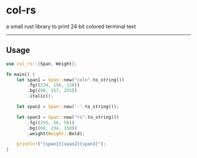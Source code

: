 # col-rs

a small rust library to print 24 bit colored terminal text

---

## Usage

```rs
use col_rs::{Span, Weight};

fn main() {
	let span1 = Span::new("colo".to_string())
		.fg((234, 156, 128))
		.bg((90, 157, 255))
		.italic();

	let span2 = Span::new('-'.to_string());

	let span3 = Span::new("rs".to_string())
		.fg((255, 56, 56))
		.bg((68, 234, 158))
		.weight(Weight::Bold);

	println!("{span1}{span2}{span3}");
}
```
